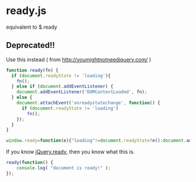 # ready.js

equivalent to $.ready

## Deprecated!!

Use this instead ( from http://youmightnotneedjquery.com/ )
```js
function ready(fn) {
  if (document.readyState != 'loading'){
    fn();
  } else if (document.addEventListener) {
    document.addEventListener('DOMContentLoaded', fn);
  } else {
    document.attachEvent('onreadystatechange', function() {
      if (document.readyState != 'loading')
        fn();
    });
  }
}
```

```js
window.ready=function(e){"loading"!=document.readyState?e():document.addEventListener?document.addEventListener("DOMContentLoaded",e):document.attachEvent("onreadystatechange",function(){"loading"!=document.readyState&&e()})};
```

If you know [jQuery.ready](https://learn.jquery.com/using-jquery-core/document-ready/), then you know what this is.

```js
ready(function() {
    console.log( "document is ready!" );
});
```
